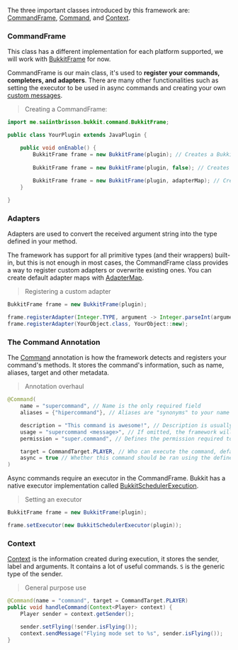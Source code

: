 The three important classes introduced by this framework are: [CommandFrame][CommandFrame], [Command][Command], and [Context][Context].

### CommandFrame

This class has a different implementation for each platform supported, we will work with [BukkitFrame][BukkitFrame] for now.

CommandFrame is our main class, it's used to **register your commands, completers, and adapters**. There are many other functionalities such as setting the executor to be used in async commands and creating your own [custom messages][Custom-messages].

> Creating a CommandFrame:
```java
import me.saiintbrisson.bukkit.command.BukkitFrame;

public class YourPlugin extends JavaPlugin {

    public void onEnable() {
        BukkitFrame frame = new BukkitFrame(plugin); // Creates a BukkitFrame with the default adapters
        
        BukkitFrame frame = new BukkitFrame(plugin, false); // Creates a BukkitFrame without the default adapters
            
        BukkitFrame frame = new BukkitFrame(plugin, adapterMap); // Creates a BukkitFrame with the adapters registered in your AdapterMap
    }

}
```

### Adapters

Adapters are used to convert the received argument string into the type defined in your method. 

The framework has support for all primitive types (and their wrappers) built-in, but this is not enough in most cases, the CommandFrame class provides a way to register custom adapters or overwrite existing ones. You can create default adapter maps with [AdapterMap][AdapterMap].

> Registering a custom adapter
```java
BukkitFrame frame = new BukkitFrame(plugin);

frame.registerAdapter(Integer.TYPE, argument -> Integer.parseInt(argument) * 2);
frame.registerAdapter(YourObject.class, YourObject::new);
```

### The Command Annotation

The [Command][Command] annotation is how the framework detects and registers your command's methods. It stores the command's information, such as name, aliases, target and other metadata.

> Annotation overhaul
```java
@Command(
    name = "supercommand", // Name is the only required field
    aliases = {"hipercommand"}, // Aliases are "synonyms" to your name

    description = "This command is awesome!", // Description is usually a short message specifying what the command does
    usage = "supercommand <message>", // If omitted, the framework will create an usage message from the method definition
    permission = "super.command", // Defines the permission required to run the command, this is tested automatically

    target = CommandTarget.PLAYER, // Who can execute the command, defaults to ALL
    async = true // Whether this command should be ran using the defined executor
)
```

Async commands require an executor in the CommandFrame. Bukkit has a native executor implementation called [BukkitSchedulerExecution][BukkitSchedulerExecution].

> Setting an executor
```java
BukkitFrame frame = new BukkitFrame(plugin);

frame.setExecutor(new BukkitSchedulerExecutor(plugin));
```

### Context

[Context][Context] is the information created during execution, it stores the sender, label and arguments. It contains a lot of useful commands. `S` is the generic type of the sender.

> General purpose use
```java
@Command(name = "command", target = CommandTarget.PLAYER)
public void handleCommand(Context<Player> context) {
    Player sender = context.getSender();

    sender.setFlying(!sender.isFlying());
    context.sendMessage("Flying mode set to %s", sender.isFlying());
}
```

<!--Variables-->

[CommandFrame]: https://github.com/SaiintBrisson/command-framework/blob/master/shared/src/main/java/me/saiintbrisson/minecraft/command/CommandFrame.java
[Command]: https://github.com/SaiintBrisson/command-framework/blob/master/shared/src/main/java/me/saiintbrisson/minecraft/command/annotation/Command.java
[Context]: https://github.com/SaiintBrisson/command-framework/blob/master/shared/src/main/java/me/saiintbrisson/minecraft/command/command/Context.java

[BukkitFrame]: https://github.com/SaiintBrisson/command-framework/blob/master/bukkit/src/main/java/me/saiintbrisson/bukkit/command/BukkitFrame.java
[Custom-messages]: https://github.com/SaiintBrisson/command-framework/wiki/Custom-messages

[AdapterMap]: https://github.com/SaiintBrisson/command-framework/blob/master/shared/src/main/java/me/saiintbrisson/minecraft/command/argument/AdapterMap.java

[BukkitSchedulerExecution]: https://github.com/SaiintBrisson/command-framework/blob/master/bukkit/src/main/java/me/saiintbrisson/bukkit/command/executor/BukkitSchedulerExecutor.java